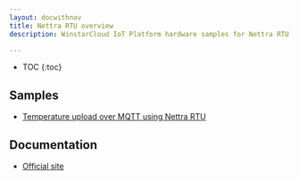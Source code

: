 ```yaml
---
layout: docwithnav
title: Nettra RTU overview
description: WinstarCloud IoT Platform hardware samples for Nettra RTU devices.

---
```


* TOC
{:toc}

## Samples

 - [Temperature upload over MQTT using Nettra RTU](/docs/samples/nettrartu+/rtu_temp_sensor/)

## Documentation

 - [Official site](https://nettra.tech)
